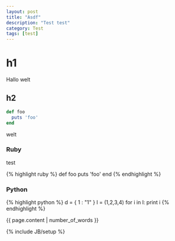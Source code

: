 ```yaml
---
layout: post
title: "Asdf"
description: "Test test"
category: Test
tags: [test]
---
```


# h1
Hallo
welt

## h2
```ruby
def foo
  puts 'foo'
end
```
welt  

### Ruby
test

{% highlight ruby %}
def foo
  puts 'foo'
end
{% endhighlight %}

### Python

{% highlight python %}
d = { 1 : "1" }
l = (1,2,3,4)
for i in l:
	print i
{% endhighlight %}



{{ page.content | number_of_words }}


{% include JB/setup %}
